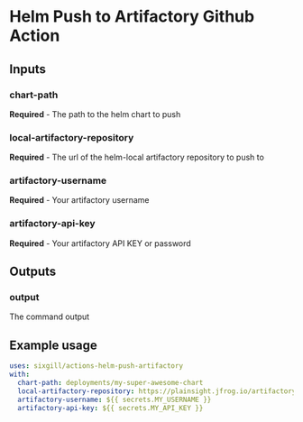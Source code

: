 # Helm Push to Artifactory Github Action

## Inputs

### chart-path

**Required** - The path to the helm chart to push

### local-artifactory-repository

**Required** - The url of the helm-local artifactory repository to push to

### artifactory-username

**Required** - Your artifactory username

### artifactory-api-key

**Required** - Your artifactory API KEY or password

## Outputs

### output

The command output

## Example usage

```yaml
uses: sixgill/actions-helm-push-artifactory
with:
  chart-path: deployments/my-super-awesome-chart
  local-artifactory-repository: https://plainsight.jfrog.io/artifactory/helm-local
  artifactory-username: ${{ secrets.MY_USERNAME }}
  artifactory-api-key: ${{ secrets.MY_API_KEY }}
```
